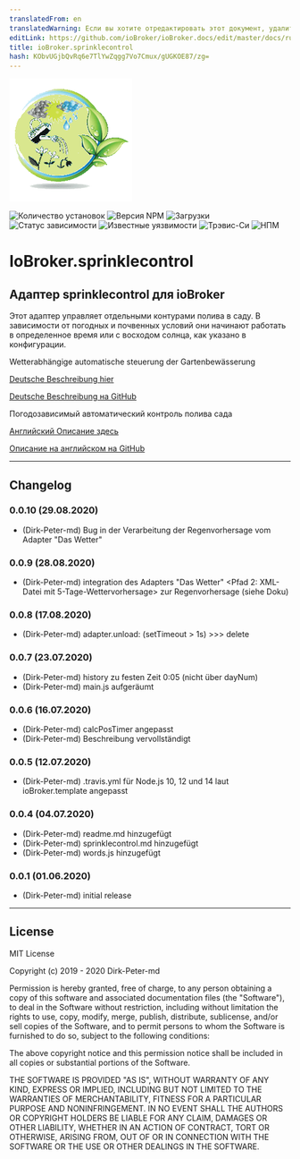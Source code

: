 ```yaml
---
translatedFrom: en
translatedWarning: Если вы хотите отредактировать этот документ, удалите поле «translationFrom», в противном случае этот документ будет снова автоматически переведен
editLink: https://github.com/ioBroker/ioBroker.docs/edit/master/docs/ru/adapterref/iobroker.sprinklecontrol/README.md
title: ioBroker.sprinklecontrol
hash: KObvUGjbQvRq6e7TlYwZqgg7Vo7Cmux/gUGKOE87/zg=
---
```

![Логотип](../../../en/adapterref/iobroker.sprinklecontrol/admin/sprinklecontrol.png)

![Количество установок](http://iobroker.live/badges/sprinklecontrol-stable.svg)
![Версия NPM](http://img.shields.io/npm/v/iobroker.sprinklecontrol.svg)
![Загрузки](https://img.shields.io/npm/dm/iobroker.sprinklecontrol.svg)
![Статус зависимости](https://img.shields.io/david/Dirk-Peter-md/iobroker.sprinklecontrol.svg)
![Известные уязвимости](https://snyk.io/test/github/Dirk-Peter-md/ioBroker.sprinklecontrol/badge.svg)
![Трэвис-Си](http://img.shields.io/travis/Dirk-Peter-md/ioBroker.sprinklecontrol/master.svg)
![НПМ](https://nodei.co/npm/iobroker.sprinklecontrol.png?downloads=true)

# IoBroker.sprinklecontrol
## Адаптер sprinklecontrol для ioBroker
Этот адаптер управляет отдельными контурами полива в саду. В зависимости от погодных и почвенных условий они начинают работать в определенное время или с восходом солнца, как указано в конфигурации.

Wetterabhängige automatische steuerung der Gartenbewässerung

[Deutsche Beschreibung hier](docs/de/sprinklecontrol.md)

[Deutsche Beschreibung на GitHub](https://github.com/Dirk-Peter-md/ioBroker.sprinklecontrol/blob/master/docs/de/sprinklecontrol.md)

Погодозависимый автоматический контроль полива сада

[Английский Описание здесь](docs/en/sprinklecontrol.md)

[Описание на английском на GitHub](https://github.com/Dirk-Peter-md/ioBroker.sprinklecontrol/blob/master/docs/en/sprinklecontrol.md)

*************************************************************************************************************************************

## Changelog

### 0.0.10 (29.08.2020)
* (Dirk-Peter-md) Bug in der Verarbeitung der Regenvorhersage vom Adapter "Das Wetter"

### 0.0.9 (28.08.2020)
* (Dirk-Peter-md) integration des Adapters "Das Wetter" <Pfad 2: XML-Datei mit 5-Tage-Wettervorhersage> zur Regenvorhersage (siehe Doku)

### 0.0.8 (17.08.2020)
* (Dirk-Peter-md) adapter.unload: (setTimeout > 1s) >>> delete

### 0.0.7 (23.07.2020)
* (Dirk-Peter-md) history zu festen Zeit 0:05 (nicht über dayNum)
* (Dirk-Peter-md) main.js aufgeräumt

### 0.0.6 (16.07.2020)
* (Dirk-Peter-md) calcPosTimer angepasst
* (Dirk-Peter-md) Beschreibung vervollständigt

### 0.0.5 (12.07.2020)
* (Dirk-Peter-md) .travis.yml für Node.js 10, 12 und 14 laut ioBroker.template angepasst

### 0.0.4 (04.07.2020)
* (Dirk-Peter-md) readme.md hinzugefügt
* (Dirk-Peter-md) sprinklecontrol.md hinzugefügt
* (Dirk-Peter-md) words.js hinzugefügt

### 0.0.1 (01.06.2020)
* (Dirk-Peter-md) initial release


*************************************************************************************************************************************

## License
MIT License

Copyright (c) 2019 - 2020 Dirk-Peter-md

Permission is hereby granted, free of charge, to any person obtaining a copy
of this software and associated documentation files (the "Software"), to deal
in the Software without restriction, including without limitation the rights
to use, copy, modify, merge, publish, distribute, sublicense, and/or sell
copies of the Software, and to permit persons to whom the Software is
furnished to do so, subject to the following conditions:

The above copyright notice and this permission notice shall be included in all
copies or substantial portions of the Software.

THE SOFTWARE IS PROVIDED "AS IS", WITHOUT WARRANTY OF ANY KIND, EXPRESS OR
IMPLIED, INCLUDING BUT NOT LIMITED TO THE WARRANTIES OF MERCHANTABILITY,
FITNESS FOR A PARTICULAR PURPOSE AND NONINFRINGEMENT. IN NO EVENT SHALL THE
AUTHORS OR COPYRIGHT HOLDERS BE LIABLE FOR ANY CLAIM, DAMAGES OR OTHER
LIABILITY, WHETHER IN AN ACTION OF CONTRACT, TORT OR OTHERWISE, ARISING FROM,
OUT OF OR IN CONNECTION WITH THE SOFTWARE OR THE USE OR OTHER DEALINGS IN THE
SOFTWARE.